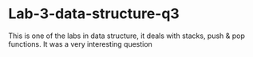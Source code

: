 # Lab-3-data-structure-q3
This is one of the labs in data structure, it deals with stacks, push &amp; pop functions. It was a very interesting question
